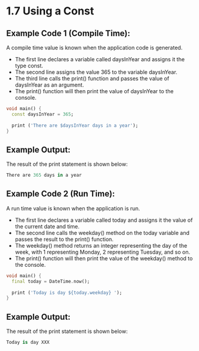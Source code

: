 # 1.7 Using a Const

## Example Code 1 (Compile Time):

A compile time value is known when the application code is generated.

* The first line declares a variable called daysInYear and assigns it the type const.
* The second line assigns the value 365 to the variable daysInYear.
* The third line calls the print() function and passes the value of daysInYear as an argument.
* The print() function will then print the value of daysInYear to the console.

```dart
void main() {
  const daysInYear = 365;
  
  print ('There are $daysInYear days in a year');
}

```

## Example Output:

The result of the print statement is shown below:

```dart
There are 365 days in a year
```


## Example Code 2 (Run Time):

A run time value is known when the application is run.

* The first line declares a variable called today and assigns it the value of the current date and time.
* The second line calls the weekday() method on the today variable and passes the result to the print() function.
* The weekday() method returns an integer representing the day of the week, with 1 representing Monday, 2 representing Tuesday, and so on.
* The print() function will then print the value of the weekday() method to the console.

```dart
void main() {
  final today = DateTime.now();
  
  print ('Today is day ${today.weekday} ');
}

```

## Example Output:

The result of the print statement is shown below:

```dart
Today is day XXX
```
